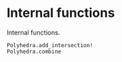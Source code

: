 # Internal functions

Internal functions.

```@docs
Polyhedra.add_intersection!
Polyhedra.combine
```
